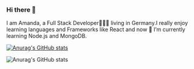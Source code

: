 ### Hi there 👋
I am Amanda, a Full Stack Developer👩🏾‍💻 living in Germany.I really enjoy learning languages and Frameworks like React and now 🌱 I’m currently learning Node.js and MongoDB.

[![Anurag's GitHub stats](https://github-readme-stats.vercel.app/api?username=AmandaRaphael)](https://github.com/anuraghazra/github-readme-stats)

![Anurag's GitHub stats](https://github-readme-stats.vercel.app/api?username=AmandaRaphael&count_private=true)
<!--
**AmandaRaphael/AmandaRaphael** is a ✨ _special_ ✨ repository because its `README.md` (this file) appears on your GitHub profile.

Here are some ideas to get you started:

- 🔭 I’m currently working on ...
- 🌱 I’m currently learning ...
- 👯 I’m looking to collaborate on ...
- 🤔 I’m looking for help with ...
- 💬 Ask me about ...
- 📫 How to reach me: ...
- 😄 Pronouns: ...
- ⚡ Fun fact: ...
-->
